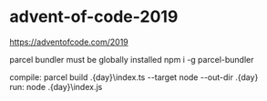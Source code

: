 # advent-of-code-2019

https://adventofcode.com/2019

parcel bundler must be globally installed
npm i -g parcel-bundler

compile: parcel build .\{day}\index.ts --target node --out-dir .\{day}\
run: node .\{day}\index.js
